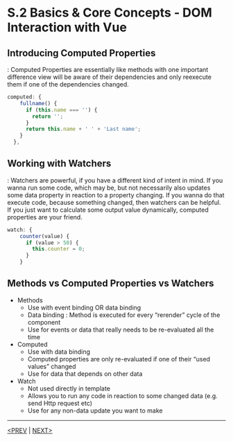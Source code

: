 # S.2 Basics & Core Concepts - DOM Interaction with Vue

## Introducing Computed Properties

: Computed Properties are essentially like methods with one important difference view will be aware of their dependencies and only reexecute them if one of the dependencies changed.

```jsx
computed: {
    fullname() {
      if (this.name === '') {
        return '';
      }
      return this.name + ' ' + 'Last name';
    }
  },
```

## Working with Watchers

: Watchers are powerful, if you have a different kind of intent in mind. If you wanna run some code, which may be, but not necessarily also updates some data property in reaction to a property changing. If you wanna do that execute code, because something changed, then watchers can be helpful. If you just want to calculate some output value dynamically, computed properties are your friend.

```jsx
watch: {
    counter(value) {
      if (value > 50) {
        this.counter = 0;
      }
    }
```

## Methods vs Computed Properties vs Watchers

-   Methods
    -   Use with event binding OR data binding
    -   Data binding : Method is executed for every “rerender” cycle of the component
    -   Use for events or data that really needs to be re-evaluated all the time
-   Computed
    -   Use with data binding
    -   Computed properties are only re-evaluated if one of their “used values” changed
    -   Use for data that depends on other data
-   Watch
    -   Not used directly in template
    -   Allows you to run any code in reaction to some changed data (e.g. send Http request etc)
    -   Use for any non-data update you want to make

---

[<PREV](./230517.md) | [NEXT>](./230518.md)
